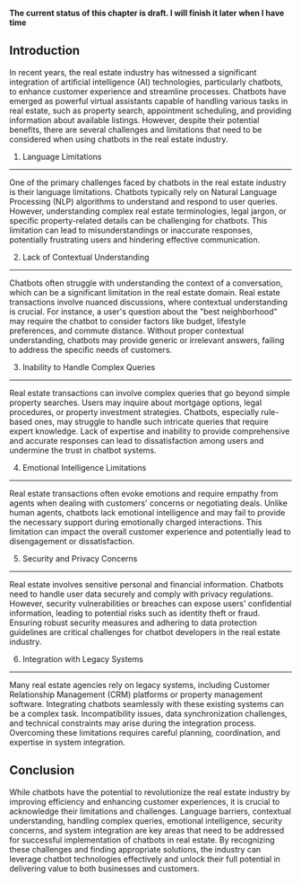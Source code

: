 **The current status of this chapter is draft. I will finish it later when I have time**

Introduction
------------

In recent years, the real estate industry has witnessed a significant integration of artificial intelligence (AI) technologies, particularly chatbots, to enhance customer experience and streamline processes. Chatbots have emerged as powerful virtual assistants capable of handling various tasks in real estate, such as property search, appointment scheduling, and providing information about available listings. However, despite their potential benefits, there are several challenges and limitations that need to be considered when using chatbots in the real estate industry.

1. Language Limitations
-----------------------

One of the primary challenges faced by chatbots in the real estate industry is their language limitations. Chatbots typically rely on Natural Language Processing (NLP) algorithms to understand and respond to user queries. However, understanding complex real estate terminologies, legal jargon, or specific property-related details can be challenging for chatbots. This limitation can lead to misunderstandings or inaccurate responses, potentially frustrating users and hindering effective communication.

2. Lack of Contextual Understanding
-----------------------------------

Chatbots often struggle with understanding the context of a conversation, which can be a significant limitation in the real estate domain. Real estate transactions involve nuanced discussions, where contextual understanding is crucial. For instance, a user's question about the "best neighborhood" may require the chatbot to consider factors like budget, lifestyle preferences, and commute distance. Without proper contextual understanding, chatbots may provide generic or irrelevant answers, failing to address the specific needs of customers.

3. Inability to Handle Complex Queries
--------------------------------------

Real estate transactions can involve complex queries that go beyond simple property searches. Users may inquire about mortgage options, legal procedures, or property investment strategies. Chatbots, especially rule-based ones, may struggle to handle such intricate queries that require expert knowledge. Lack of expertise and inability to provide comprehensive and accurate responses can lead to dissatisfaction among users and undermine the trust in chatbot systems.

4. Emotional Intelligence Limitations
-------------------------------------

Real estate transactions often evoke emotions and require empathy from agents when dealing with customers' concerns or negotiating deals. Unlike human agents, chatbots lack emotional intelligence and may fail to provide the necessary support during emotionally charged interactions. This limitation can impact the overall customer experience and potentially lead to disengagement or dissatisfaction.

5. Security and Privacy Concerns
--------------------------------

Real estate involves sensitive personal and financial information. Chatbots need to handle user data securely and comply with privacy regulations. However, security vulnerabilities or breaches can expose users' confidential information, leading to potential risks such as identity theft or fraud. Ensuring robust security measures and adhering to data protection guidelines are critical challenges for chatbot developers in the real estate industry.

6. Integration with Legacy Systems
----------------------------------

Many real estate agencies rely on legacy systems, including Customer Relationship Management (CRM) platforms or property management software. Integrating chatbots seamlessly with these existing systems can be a complex task. Incompatibility issues, data synchronization challenges, and technical constraints may arise during the integration process. Overcoming these limitations requires careful planning, coordination, and expertise in system integration.

Conclusion
----------

While chatbots have the potential to revolutionize the real estate industry by improving efficiency and enhancing customer experiences, it is crucial to acknowledge their limitations and challenges. Language barriers, contextual understanding, handling complex queries, emotional intelligence, security concerns, and system integration are key areas that need to be addressed for successful implementation of chatbots in real estate. By recognizing these challenges and finding appropriate solutions, the industry can leverage chatbot technologies effectively and unlock their full potential in delivering value to both businesses and customers.
